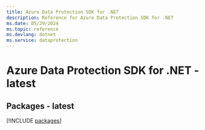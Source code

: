 ```yaml
---
title: Azure Data Protection SDK for .NET
description: Reference for Azure Data Protection SDK for .NET
ms.date: 05/29/2024
ms.topic: reference
ms.devlang: dotnet
ms.service: dataprotection
---
```

# Azure Data Protection SDK for .NET - latest
## Packages - latest
[!INCLUDE [packages](data-protection-index.md)]